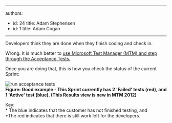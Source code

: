 

---
authors:
  - id: 24
    title: Adam Stephensen
  - id: 1
    title: Adam Cogan
---




<span class='intro'> <p>Developers think they are done when they finish coding and check in.</p>
<p>Wrong. It is much better to <a href="/SoftwareDevelopment/RulesToBetterUserAcceptanceTests/Pages/Do-You-Run-Acceptance-Tests.aspx">use Microsoft Test Manager (MTM) and step through the Acceptance Tests.</a></p>
<p>Once you are doing that, this is how you check the status of the current Sprint&#58;</p> </span>

<p><img alt="run acceptance tests" src="/SoftwareDevelopment/RulesToBetterUserAcceptanceTests/PublishingImages/check-sprint-status.jpg" />&#160;<br><strong>Figure&#58; Good example - This Sprint currently has 2 'Failed' tests (red), and 1 'Active' test (blue). (This Results view is new in MTM 2012) </strong></p>
<p>Key&#58; <br>* The blue indicates that the customer has not finished testing, and <br>*The red indicates that there is still work left for the developers. </p>


